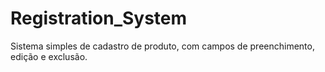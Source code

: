# Registration_System
Sistema simples de cadastro de produto, com campos de preenchimento, edição e exclusão.
